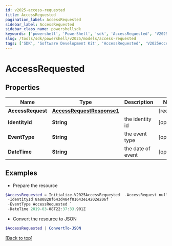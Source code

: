 ```yaml
---
id: v2025-access-requested
title: AccessRequested
pagination_label: AccessRequested
sidebar_label: AccessRequested
sidebar_class_name: powershellsdk
keywords: ['powershell', 'PowerShell', 'sdk', 'AccessRequested', 'V2025AccessRequested'] 
slug: /tools/sdk/powershell/v2025/models/access-requested
tags: ['SDK', 'Software Development Kit', 'AccessRequested', 'V2025AccessRequested']
---
```



# AccessRequested

## Properties

Name | Type | Description | Notes
------------ | ------------- | ------------- | -------------
**AccessRequest** | [**AccessRequestResponse1**](access-request-response1) |  | [required]
**IdentityId** | **String** | the identity id | [optional] 
**EventType** | **String** | the event type | [optional] 
**DateTime** | **String** | the date of event | [optional] 

## Examples

- Prepare the resource
```powershell
$AccessRequested = Initialize-V2025AccessRequested  -AccessRequest null `
 -IdentityId 8a80828f643d484f01643e14202e206f `
 -EventType AccessRequested `
 -DateTime 2019-03-08T22:37:33.901Z
```

- Convert the resource to JSON
```powershell
$AccessRequested | ConvertTo-JSON
```


[[Back to top]](#) 

